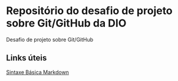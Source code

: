 # Repositório do desafio de projeto sobre Git/GitHub da DIO 
Desafio de projeto sobre Git/GitHub 

## Links úteis 
[Sintaxe Básica Markdown](https://www.markdownguide.org/basic-syntax/)
